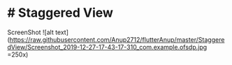 # # Staggered View
ScreenShot
![alt text](https://raw.githubusercontent.com/Anup2712/flutterAnup/master/StaggeredView/Screenshot_2019-12-27-17-43-17-310_com.example.ofsdp.jpg =250x)
